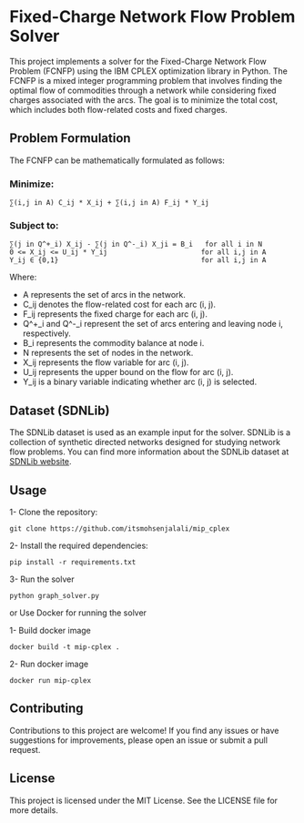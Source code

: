 # Fixed-Charge Network Flow Problem Solver
This project implements a solver for the Fixed-Charge Network Flow Problem (FCNFP) using the IBM CPLEX optimization library in Python. The FCNFP is a mixed integer programming problem that involves finding the optimal flow of commodities through a network while considering fixed charges associated with the arcs. The goal is to minimize the total cost, which includes both flow-related costs and fixed charges.

## Problem Formulation
The FCNFP can be mathematically formulated as follows:

### Minimize:
```
∑(i,j in A) C_ij * X_ij + ∑(i,j in A) F_ij * Y_ij
```
### Subject to:
```
∑(j in Q^+_i) X_ij - ∑(j in Q^-_i) X_ji = B_i   for all i in N
0 <= X_ij <= U_ij * Y_ij                       for all i,j in A
Y_ij ∈ {0,1}                                   for all i,j in A
```

Where:

- A represents the set of arcs in the network.
- C_ij denotes the flow-related cost for each arc (i, j).
- F_ij represents the fixed charge for each arc (i, j).
- Q^+_i and Q^-_i represent the set of arcs entering and leaving node i, respectively.
- B_i represents the commodity balance at node i.
- N represents the set of nodes in the network.
- X_ij represents the flow variable for arc (i, j).
- U_ij represents the upper bound on the flow for arc (i, j).
- Y_ij is a binary variable indicating whether arc (i, j) is selected.

## Dataset (SDNLib)
The SDNLib dataset is used as an example input for the solver. SDNLib is a collection of synthetic directed networks designed for studying network flow problems. You can find more information about the SDNLib dataset at [SDNLib website](http://sndlib.zib.de/home.action).

## Usage
1- Clone the repository:
```
git clone https://github.com/itsmohsenjalali/mip_cplex
```

2- Install the required dependencies:
```
pip install -r requirements.txt
```

3- Run the solver
```
python graph_solver.py
```

or Use Docker for running the solver

1- Build docker image

```
docker build -t mip-cplex .
```

2- Run docker image
```
docker run mip-cplex
```

## Contributing
Contributions to this project are welcome! If you find any issues or have suggestions for improvements, please open an issue or submit a pull request.

## License
This project is licensed under the MIT License. See the LICENSE file for more details.

